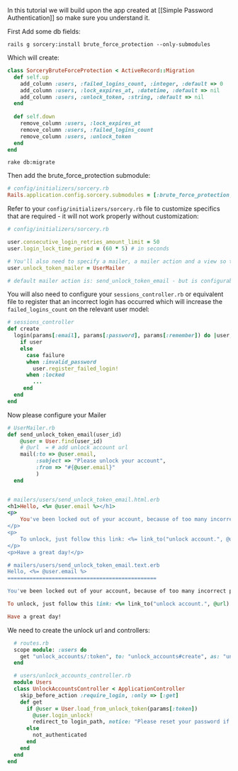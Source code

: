 In this tutorial we will build upon the app created at [[Simple Password Authentication]] so make sure you understand it.

First Add some db fields:

    rails g sorcery:install brute_force_protection --only-submodules

Which will create:

```ruby
class SorceryBruteForceProtection < ActiveRecord::Migration
  def self.up
    add_column :users, :failed_logins_count, :integer, :default => 0
    add_column :users, :lock_expires_at, :datetime, :default => nil
    add_column :users, :unlock_token, :string, :default => nil
  end
    
  def self.down
    remove_column :users, :lock_expires_at
    remove_column :users, :failed_logins_count
    remove_column :users, :unlock_token
  end
end
```

    rake db:migrate

Then add the brute_force_protection submodule:

```ruby
# config/initializers/sorcery.rb
Rails.application.config.sorcery.submodules = [:brute_force_protection, blabla, blablu, ...]
```
Refer to your `config/initializers/sorcery.rb` file to customize specifics that are required - it will not work properly without customization: 

```ruby
# config/initializers/sorcery.rb

user.consecutive_login_retries_amount_limit = 50 
user.login_lock_time_period = (60 * 5) # in seconds

# You'll also need to specify a mailer, a mailer action and a view so that password unlock instructions are sent.
user.unlock_token_mailer = UserMailer

# default mailer action is: send_unlock_token_email - but is configurable
```

You will also need to configure your `sessions_controller.rb` or equivalent file to register that an incorrect login has occurred which will increase the `failed_logins_count` on the relevant user model:

```ruby
# sessions_controller
def create
  login(params[:email], params[:password], params[:remember]) do |user, failure|      
    if user 
    else
      case failure
      when :invalid_password
        user.register_failed_login!
      when :locked
        ...
     end
  end
end
```

Now please configure your Mailer

```ruby
# UserMailer.rb
def send_unlock_token_email(user_id)
    @user = User.find(user_id)
    # @url  = # add unlock account url
    mail(:to => @user.email,
         :subject => "Please unlock your account",
         :from => "#{@user.email}"
         )
  end


# mailers/users/send_unlock_token_email.html.erb 
<h1>Hello, <%= @user.email %></h1>
<p>
	You've been locked out of your account, because of too many incorrect password attempts.
</p>
<p>
	To unlock, just follow this link: <%= link_to("unlock account.", @url) %>
</p>
<p>Have a great day!</p>

# mailers/users/send_unlock_token_email.text.erb 
Hello, <%= @user.email %>
===============================================

You've been locked out of your account, because of too many incorrect password attempts.

To unlock, just follow this link: <%= link_to("unlock account.", @url) %>

Have a great day!
```

We need to create the unlock url and controllers:

```ruby
  # routes.rb
  scope module: :users do
    get "unlock_accounts/:token", to: "unlock_accounts#create", as: "unlock_accounts"
  end

  # users/unlock_accounts_controller.rb
  module Users
  class UnlockAccountsController < ApplicationController
    skip_before_action :require_login, :only => [:get]
    def get
      if @user = User.load_from_unlock_token(params[:token])
        @user.login_unlock!
        redirect_to login_path, notice: "Please reset your password if you have forgotten it, or otherwise log in: #{view_context.link_to "here ", login_path}."
      else
        not_authenticated
      end
    end
  end
end
```

